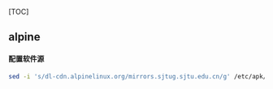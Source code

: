 [TOC]

## alpine
#### 配置软件源
```bash
sed -i 's/dl-cdn.alpinelinux.org/mirrors.sjtug.sjtu.edu.cn/g' /etc/apk/repositories
```